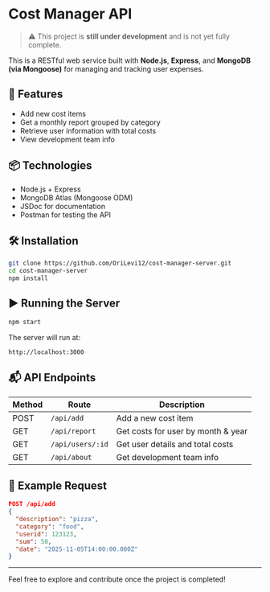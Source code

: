 # Cost Manager API

> ⚠️ This project is **still under development** and is not yet fully complete.

This is a RESTful web service built with **Node.js**, **Express**, and **MongoDB (via Mongoose)** for managing and tracking user expenses.

## 🚀 Features

- Add new cost items
- Get a monthly report grouped by category
- Retrieve user information with total costs
- View development team info

## 📦 Technologies

- Node.js + Express
- MongoDB Atlas (Mongoose ODM)
- JSDoc for documentation
- Postman for testing the API

## 🛠️ Installation

```bash
git clone https://github.com/OriLevi12/cost-manager-server.git
cd cost-manager-server
npm install
```

## ▶️ Running the Server

```bash
npm start
```

The server will run at:  
```
http://localhost:3000
```

## 📬 API Endpoints

| Method | Route             | Description                             |
|--------|------------------|-----------------------------------------|
| POST   | `/api/add`        | Add a new cost item                     |
| GET    | `/api/report`     | Get costs for user by month & year      |
| GET    | `/api/users/:id`  | Get user details and total costs        |
| GET    | `/api/about`      | Get development team info               |

## 🧪 Example Request

```json
POST /api/add
{
  "description": "pizza",
  "category": "food",
  "userid": 123123,
  "sum": 50,
  "date": "2025-11-05T14:00:00.000Z"
}
```
---

Feel free to explore and contribute once the project is completed!